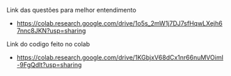  Link das questões para melhor entendimento 
 - https://colab.research.google.com/drive/1o5s_2mW1j7DJ7sfHqwLXejh67nnc8JKN?usp=sharing

 Link do codigo feito no colab 
 - https://colab.research.google.com/drive/1KGbjxV68dCx1nr66nuMVOimI-9FgQdlt?usp=sharing
